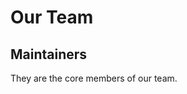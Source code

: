 <script setup>
import { VPTeamMembers } from 'vitepress/theme'

const maintainers = [
  {
    avatar: 'https://www.github.com/xiaoland.png',
    name: 'Lan_zhijiang',
    title: 'Founder|Maintainer',
    links: [
      { icon: 'github', link: 'https://github.com/xiaoland' },
      { icon: 'twitter', link: 'https://twitter.com/Lan_zhijiang' }
    ]
  },
  ...
]
</script>

# Our Team  

## Maintainers

They are the core members of our team.

<VPTeamMembers size="small" :members="maintainers" />

